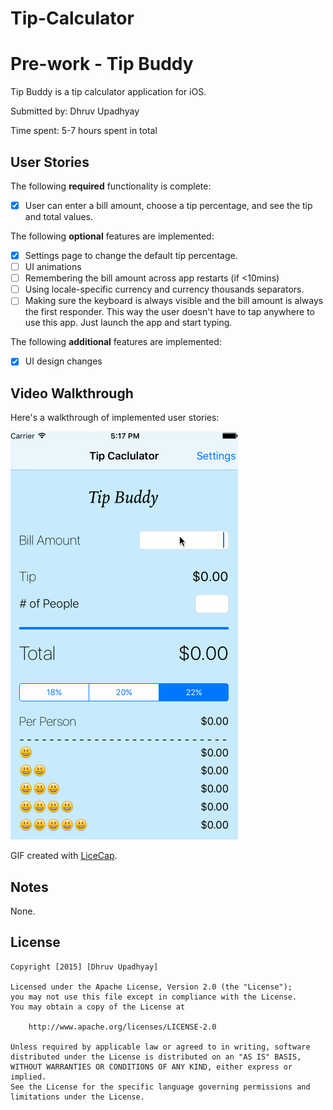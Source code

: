 # Tip-Calculator
# Pre-work - Tip Buddy

Tip Buddy is a tip calculator application for iOS.

Submitted by: Dhruv Upadhyay

Time spent: 5-7 hours spent in total

## User Stories

The following **required** functionality is complete:
* [x] User can enter a bill amount, choose a tip percentage, and see the tip and total values.

The following **optional** features are implemented:
* [x] Settings page to change the default tip percentage.
* [ ] UI animations
* [ ] Remembering the bill amount across app restarts (if <10mins)
* [ ] Using locale-specific currency and currency thousands separators.
* [ ] Making sure the keyboard is always visible and the bill amount is always the first responder. This way the user doesn't have to tap anywhere to use this app. Just launch the app and start typing.

The following **additional** features are implemented:

- [x] UI design changes

## Video Walkthrough 

Here's a walkthrough of implemented user stories:

<img src='demo.gif' />

GIF created with [LiceCap](http://www.cockos.com/licecap/).

## Notes

None.

## License

    Copyright [2015] [Dhruv Upadhyay]

    Licensed under the Apache License, Version 2.0 (the "License");
    you may not use this file except in compliance with the License.
    You may obtain a copy of the License at

        http://www.apache.org/licenses/LICENSE-2.0

    Unless required by applicable law or agreed to in writing, software
    distributed under the License is distributed on an "AS IS" BASIS,
    WITHOUT WARRANTIES OR CONDITIONS OF ANY KIND, either express or implied.
    See the License for the specific language governing permissions and
    limitations under the License.
